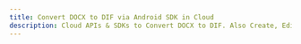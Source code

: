 ---title: Convert DOCX to DIF via Android SDK in Clouddescription: Cloud APIs & SDKs to Convert DOCX to DIF. Also Create, Edit & Render Microsoft Word & OpenOffice documents in the Cloud.---